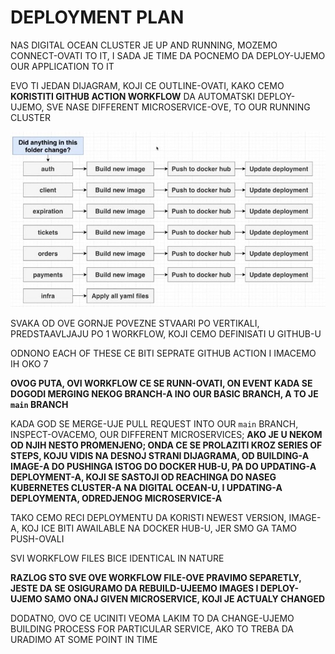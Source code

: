 # DEPLOYMENT PLAN

NAS DIGITAL OCEAN CLUSTER JE UP AND RUNNING, MOZEMO CONNECT-OVATI TO IT, I SADA JE TIME DA POCNEMO DA DEPLOY-UJEMO OUR APPLICATION TO IT

EVO TI JEDAN DIJAGRAM, KOJI CE OUTLINE-OVATI, KAKO CEMO **KORISTITI GITHUB ACTION WORKFLOW** DA AUTOMATSKI DEPLOY-UJEMO, SVE NASE DIFFERENT MICROSERVICE-OVE, TO OUR RUNNING CLUSTER

![deployment pln](images/deployment%20plan.jpg)

SVAKA OD OVE GORNJE POVEZNE STVAARI PO VERTIKALI, PREDSTAAVLJAJU PO 1 WORKFLOW, KOJI CEMO DEFINISATI U GITHUB-U

ODNONO EACH OF THESE CE BITI SEPRATE GITHUB ACTION I IMACEMO IH OKO 7

**OVOG PUTA, OVI WORKFLOW CE SE RUNN-OVATI, ON EVENT KADA SE DOGODI MERGING NEKOG BRANCH-A INO OUR BASIC BRANCH, A TO JE `main` BRANCH**

KADA GOD SE MERGE-UJE PULL REQUEST INTO OUR `main` BRANCH, INSPECT-OVACEMO, OUR DIFFERENT MICROSERVICES; **AKO JE U NEKOM OD NJIH NESTO PROMENJENO; ONDA CE SE PROLAZITI KROZ SERIES OF STEPS, KOJU VIDIS NA DESNOJ STRANI DIJAGRAMA, OD BUILDING-A IMAGE-A DO PUSHINGA ISTOG DO DOCKER HUB-U, PA DO UPDATING-A DEPLOYMENT-A, KOJI SE SASTOJI OD REACHINGA DO NASEG KUBERNETES CLUSTER-A NA DIGITAL OCEAN-U, I UPDATING-A DEPLOYMENTA, ODREDJENOG MICROSERVICE-A**

TAKO CEMO RECI DEPLOYMENTU DA KORISTI NEWEST VERSION, IMAGE-A, KOJ ICE BITI AWAILABLE NA DOCKER HUB-U, JER SMO GA TAMO PUSH-OVALI

SVI WORKFLOW FILES BICE IDENTICAL IN NATURE

**RAZLOG STO SVE OVE WORKFLOW FILE-OVE PRAVIMO SEPARETLY, JESTE DA SE OSIGURAMO DA REBUILD-UJEEMO IMAGES I DEPLOY-UJEMO SAMO ONAJ GIVEN MICROSERVICE, KOJI JE ACTUALY CHANGED**

DODATNO, OVO CE UCINITI VEOMA LAKIM TO DA CHANGE-UJEMO BUILDING PROCESS FOR PARTICULAR SERVICE, AKO TO TREBA DA URADIMO AT SOME POINT IN TIME
